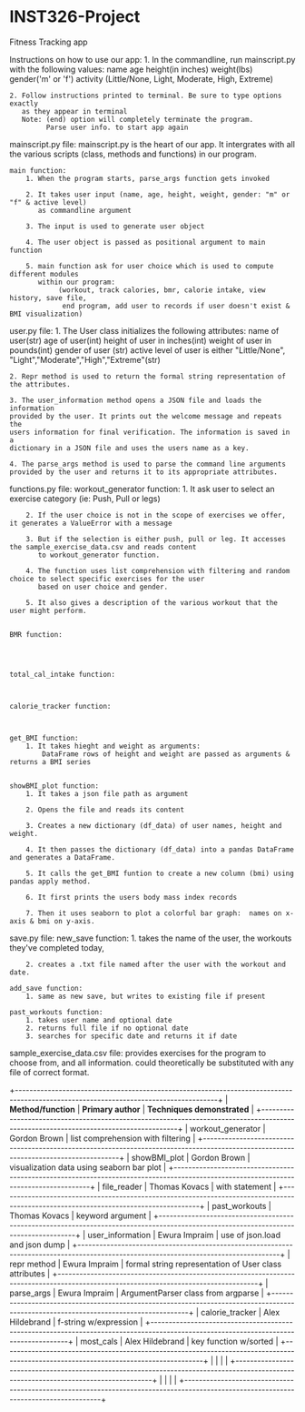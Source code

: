 # INST326-Project
Fitness Tracking app

Instructions on how to use our app:
    1. In the commandline, run mainscript.py with the following values:
       name age height(in inches) weight(lbs) gender('m' or 'f') activity (Little/None, 
       Light, Moderate, High, Extreme)

    2. Follow instructions printed to terminal. Be sure to type options exactly
       as they appear in terminal
       Note: (end) option will completely terminate the program.
             Parse user info. to start app again
             

mainscript.py file:
    mainscript.py is the heart of our app. It intergrates with all the various
    scripts (class, methods and functions) in our program.

    main function:
        1. When the program starts, parse_args function gets invoked

        2. It takes user input (name, age, height, weight, gender: "m" or "f" & active level)
           as commandline argument 

        3. The input is used to generate user object

        4. The user object is passed as positional argument to main function

        5. main function ask for user choice which is used to compute different modules
           within our program:
                (workout, track calories, bmr, calorie intake, view history, save file,
                 end program, add user to records if user doesn't exist & BMI visualization)
        




user.py file:
    1. The User class initializes the following attributes:
        name of user(str)
        age of user(int)
        height of user in inches(int)
        weight of user in pounds(int)
        gender of user (str)
        active level of user is either "Little/None",
        "Light","Moderate","High","Extreme"(str)

    2. Repr method is used to return the formal string representation of 
    the attributes.

    3. The user_information method opens a JSON file and loads the information 
    provided by the user. It prints out the welcome message and repeats the 
    users information for final verification. The information is saved in a 
    dictionary in a JSON file and uses the users name as a key. 

    4. The parse_args method is used to parse the command line arguments 
    provided by the user and returns it to its appropriate attributes.


functions.py file:
    workout_generator function:
        1. It ask user to select an exercise category (ie: Push, Pull or legs)

        2. If the user choice is not in the scope of exercises we offer, it generates a ValueError with a message

        3. But if the selection is either push, pull or leg. It accesses the sample_exercise_data.csv and reads content 
           to workout_generator function.

        4. The function uses list comprehension with filtering and random choice to select specific exercises for the user
           based on user choice and gender.

        5. It also gives a description of the various workout that the user might perform.


    BMR function:




    total_cal_intake function:



    calorie_tracker function:



    get_BMI function:
        1. It takes hieght and weight as arguments:
            DataFrame rows of height and weight are passed as arguments & returns a BMI series 

    
    showBMI_plot function:
        1. It takes a json file path as argument

        2. Opens the file and reads its content

        3. Creates a new dictionary (df_data) of user names, height and weight.

        4. It then passes the dictionary (df_data) into a pandas DataFrame and generates a DataFrame.

        5. It calls the get_BMI funtion to create a new column (bmi) using pandas apply method.

        6. It first prints the users body mass index records

        7. Then it uses seaborn to plot a colorful bar graph:  names on x-axis & bmi on y-axis.


save.py file:
    new_save function:
        1. takes the name of the user, the workouts they've completed today,

        2. creates a .txt file named after the user with the workout and date.

    add_save function:
        1. same as new save, but writes to existing file if present

    past_workouts function:
        1. takes user name and optional date
        2. returns full file if no optional date
        3. searches for specific date and returns it if date


sample_exercise_data.csv file:
    provides exercises for the program to choose from, and all information.
    could theoretically be substituted with any file of correct format.





+-------------------------------------------------------------------------------------------------------------------------------------+
| **Method/function**               |    **Primary author**                 |  **Techniques demonstrated**                            | 
+-------------------------------------------------------------------------------------------------------------------------------------+
| workout_generator                 |    Gordon Brown                       | list comprehension with filtering                       |
+-------------------------------------------------------------------------------------------------------------------------------------+
| showBMI_plot                      |    Gordon Brown                       | visualization data using seaborn bar plot               |
+-------------------------------------------------------------------------------------------------------------------------------------+
| file_reader                       |    Thomas Kovacs                      | with statement                                          |
+-------------------------------------------------------------------------------------------------------------------------------------+
| past_workouts                     |    Thomas Kovacs                      | keyword argument                                        |
+-------------------------------------------------------------------------------------------------------------------------------------+
| user_information                  |    Ewura Impraim                      | use of json.load and json dump                          |
+-------------------------------------------------------------------------------------------------------------------------------------+
| repr method                       |    Ewura Impraim                      | formal string representation of User class attributes   |
+-------------------------------------------------------------------------------------------------------------------------------------+
| parse_args                        |    Ewura Impraim                      | ArgumentParser class from argparse                      |
+-------------------------------------------------------------------------------------------------------------------------------------+
| calorie_tracker                   |    Alex Hildebrand                    | f-string w/expression                                   |
+-------------------------------------------------------------------------------------------------------------------------------------+
| most_cals                         |    Alex Hildebrand                    | key function w/sorted                                   |
+-------------------------------------------------------------------------------------------------------------------------------------+
|                                   |                                       |                                                         |
+-------------------------------------------------------------------------------------------------------------------------------------+
|                                   |                                       |                                                         |
+-------------------------------------------------------------------------------------------------------------------------------------+

